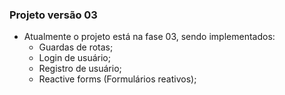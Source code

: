 ### Projeto versão 03

* Atualmente o projeto está na fase 03, sendo implementados:
	* Guardas de rotas;
	* Login de usuário;
	* Registro de usuário;
	* Reactive forms (Formulários reativos);